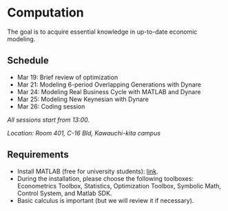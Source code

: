 # Computation

The goal is to acquire essential knowledge in up-to-date economic modeling.

## Schedule
- Mar 19: Brief review of optimization
- Mar 21: Modeling 6-period Overlapping Generations with Dynare
- Mar 24: Modeling Real Business Cycle with MATLAB and Dynare
- Mar 25: Modeling New Keynesian with Dynare
- Mar 26: Coding session

*All sessions start from 13:00.*

*Location: Room 401, C-16 Bld, Kawauchi-kita campus*

## Requirements
- Install MATLAB (free for university students): [link](https://www.mathworks.com/academia/tah-portal/tohoku-university-31485743.html).
- During the installation, please choose the following toolboxes: Econometrics Toolbox, Statistics, Optimization Toolbox, Symbolic Math, Control System, and Matlab SDK.
- Basic calculus is important (but we will review it if necessary).

